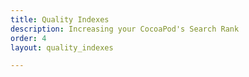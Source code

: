 ```yaml
---
title: Quality Indexes
description: Increasing your CocoaPod's Search Rank
order: 4
layout: quality_indexes

---
```

